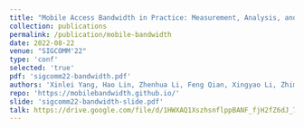 ```yaml
---
title: "Mobile Access Bandwidth in Practice: Measurement, Analysis, and Implications"
collection: publications
permalink: /publication/mobile-bandwidth
date: 2022-08-22
venue: "SIGCOMM'22"
type: 'conf'
selected: 'true'
pdf: 'sigcomm22-bandwidth.pdf'
authors: 'Xinlei Yang, Hao Lin, Zhenhua Li, Feng Qian, Xingyao Li, Zhiming He, Xudong Wu, Xianlong Wang, Yunhao Liu, Zhi Liao, Daqiang Hu, Tianyin Xu'
repo: 'https://mobilebandwidth.github.io/'
slide: 'sigcomm22-bandwidth-slide.pdf'
talk: https://drive.google.com/file/d/1HWXAQ1XszhsnflppBANF_fjH2fZ6dJ_7/view?usp=sharing
---
```

